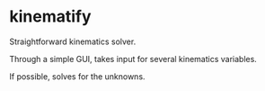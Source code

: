 # kinematify
Straightforward kinematics solver.

Through a simple GUI, takes input for several kinematics variables.

If possible, solves for the unknowns.

